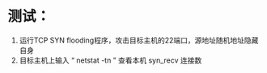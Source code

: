 # 测试：
1. 运行TCP SYN flooding程序，攻击目标主机的22端口，源地址随机地址隐藏自身
2. 目标主机上输入 “ netstat -tn ” 查看本机 syn_recv 连接数
  
